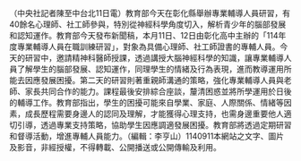（中央社記者陳至中台北11日電）教育部今天在彰化縣舉辦專業輔導人員研習，有40餘名心理師、社工師參與，特別從神經科學角度切入，解析青少年的腦部發展和認知運作。教育部今天發布新聞稿，本月11日、12日由彰化高中主辦的「114年度專業輔導人員在職訓練研習」，對象為具備心理師、社工師證書的專輔人員。今天的研習中，邀請精神科醫師授課，透過講授大腦神經科學的知識，讓專業輔導人員了解學生的腦部發展、認知運作，同理學生的情緒及行為表現，進而教導運用所能去因應發展困擾。第二天的研習則著重親師溝通的策略，強化專業輔導人員與老師、家長共同合作的能力。課程最後安排綜合座談，釐清困惑並將所學運用於日後的輔導工作。教育部指出，學生的困擾可能來自學業、家庭、人際關係、情緒等因素，成長歷程需要身邊人的認同及理解，才能獲得心理支持，也需身邊重要他人適切引導，透過專業支持策略，協助學生因應調適發展困擾。教育部將透過定期研習和督導活動，增進專輔人員能力。（編輯：李亨山）1140911本網站之文字、圖片及影音，非經授權，不得轉載、公開播送或公開傳輸及利用。